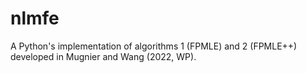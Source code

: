 # nlmfe
A Python's implementation of algorithms 1 (FPMLE) and 2 (FPMLE++) developed in Mugnier and Wang (2022, WP). 
